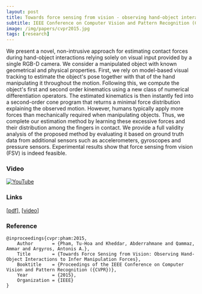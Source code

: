 ```yaml
---
layout: post
title: Towards force sensing from vision - observing hand-object interactions to infer manipulation forces
subtitle: IEEE Conference on Computer Vision and Pattern Recognition (CVPR 2015)
image: /img/papers/cvpr2015.jpg
tags: [research]
---
```


We present a novel, non-intrusive approach for estimating contact forces during hand-object interactions relying solely on visual input provided by a single RGB-D camera. We consider a manipulated object with known geometrical and physical properties. First, we rely on model-based visual tracking to estimate the object's pose together with that of the hand manipulating it throughout the motion. Following this, we compute the object's first and second order kinematics using a new class of numerical differentiation operators. The estimated kinematics is then instantly fed into a second-order cone program that returns a minimal force distribution explaining the observed motion. However, humans typically apply more forces than mechanically required when manipulating objects. Thus, we complete our estimation method by learning these excessive forces and their distribution among the fingers in contact. We provide a full validity analysis of the proposed method by evaluating it based on ground truth data from additional sensors such as accelerometers, gyroscopes and pressure sensors. Experimental results show that force sensing from vision (FSV) is indeed feasible.

### Video

[![YouTube](http://img.youtube.com/vi/mtWwkOJkeXM/0.jpg)](http://www.youtube.com/watch?v=mtWwkOJkeXM)

### Links

[[pdf](https://hal.archives-ouvertes.fr/hal-01356136/)], [[video](http://www.youtube.com/watch?v=mtWwkOJkeXM)]

### Reference

~~~
@inproceedings{cvpr:pham:2015,
    Author       = {Pham, Tu-Hoa and Kheddar, Abderrahmane and Qammaz, Ammar and Argyros, Antonis A.},
    Title        = {Towards Force Sensing from Vision: Observing Hand-Object Interactions to Infer Manipulation Forces},
    Booktitle    = {Proceedings of the IEEE Conference on Computer Vision and Pattern Recognition ({CVPR})},
    Year         = {2015},
    Organization = {IEEE}
}
~~~

